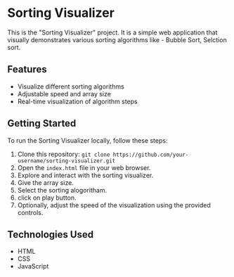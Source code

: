 # Sorting Visualizer

This is the "Sorting Visualizer" project. It is a simple web application that visually demonstrates various sorting algorithms like - Bubble Sort, Selction sort.

## Features

- Visualize different sorting algorithms
- Adjustable speed and array size
- Real-time visualization of algorithm steps

## Getting Started

To run the Sorting Visualizer locally, follow these steps:

1. Clone this repository: `git clone https://github.com/your-username/sorting-visualizer.git`
2. Open the `index.html` file in your web browser.
3. Explore and interact with the sorting visualizer.
4. Give the array size.
5. Select the sorting alogoritham.
6. click on play button.
7. Optionally, adjust the speed of the visualization using the provided controls.

## Technologies Used

- HTML
- CSS
- JavaScript

